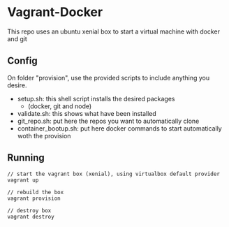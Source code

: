 # Vagrant-Docker
This repo uses an ubuntu xenial box to start a virtual machine with docker and git

## Config
On folder "provision", use the provided scripts to include anything you desire.
- setup.sh: this shell script installs the desired packages
  -  (docker, git and node)
- validate.sh: this shows what have been installed
- git_repo.sh: put here the repos you want to automatically clone
- container_bootup.sh: put here docker commands to start automatically woth the provision

## Running

```
// start the vagrant box (xenial), using virtualbox default provider
vagrant up

// rebuild the box
vagrant provision

// destroy box
vagrant destroy
```

